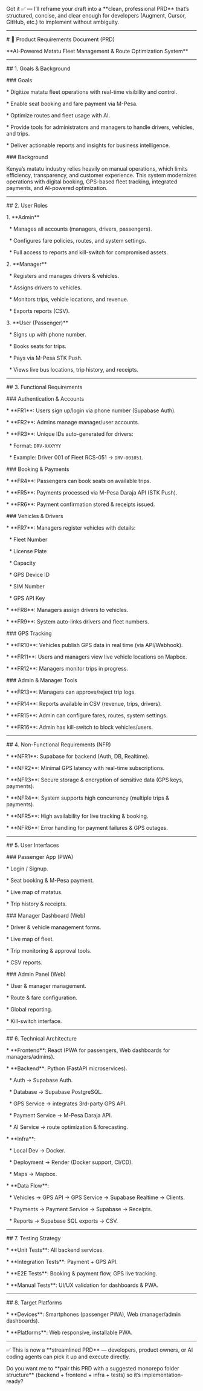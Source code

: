 Got it ✅ — I’ll reframe your draft into a \*\*clean, professional PRD\*\* that’s structured, concise, and clear enough for developers (Augment, Cursor, GitHub, etc.) to implement without ambiguity.



---



\# 📄 Product Requirements Document (PRD)



\*\*AI-Powered Matatu Fleet Management \& Route Optimization System\*\*



---



\## 1. Goals \& Background



\### Goals



\* Digitize matatu fleet operations with real-time visibility and control.

\* Enable seat booking and fare payment via M-Pesa.

\* Optimize routes and fleet usage with AI.

\* Provide tools for administrators and managers to handle drivers, vehicles, and trips.

\* Deliver actionable reports and insights for business intelligence.



\### Background



Kenya’s matatu industry relies heavily on manual operations, which limits efficiency, transparency, and customer experience. This system modernizes operations with digital booking, GPS-based fleet tracking, integrated payments, and AI-powered optimization.



---



\## 2. User Roles



1\. \*\*Admin\*\*



&nbsp;  \* Manages all accounts (managers, drivers, passengers).

&nbsp;  \* Configures fare policies, routes, and system settings.

&nbsp;  \* Full access to reports and kill-switch for compromised assets.



2\. \*\*Manager\*\*



&nbsp;  \* Registers and manages drivers \& vehicles.

&nbsp;  \* Assigns drivers to vehicles.

&nbsp;  \* Monitors trips, vehicle locations, and revenue.

&nbsp;  \* Exports reports (CSV).



3\. \*\*User (Passenger)\*\*



&nbsp;  \* Signs up with phone number.

&nbsp;  \* Books seats for trips.

&nbsp;  \* Pays via M-Pesa STK Push.

&nbsp;  \* Views live bus locations, trip history, and receipts.



---



\## 3. Functional Requirements



\### Authentication \& Accounts



\* \*\*FR1\*\*: Users sign up/login via phone number (Supabase Auth).

\* \*\*FR2\*\*: Admins manage manager/user accounts.

\* \*\*FR3\*\*: Unique IDs auto-generated for drivers:



&nbsp; \* Format: `DRV-XXXYYY`

&nbsp; \* Example: Driver 001 of Fleet RCS-051 → `DRV-001051`.



\### Booking \& Payments



\* \*\*FR4\*\*: Passengers can book seats on available trips.

\* \*\*FR5\*\*: Payments processed via M-Pesa Daraja API (STK Push).

\* \*\*FR6\*\*: Payment confirmation stored \& receipts issued.



\### Vehicles \& Drivers



\* \*\*FR7\*\*: Managers register vehicles with details:



&nbsp; \* Fleet Number

&nbsp; \* License Plate

&nbsp; \* Capacity

&nbsp; \* GPS Device ID

&nbsp; \* SIM Number

&nbsp; \* GPS API Key

\* \*\*FR8\*\*: Managers assign drivers to vehicles.

\* \*\*FR9\*\*: System auto-links drivers and fleet numbers.



\### GPS Tracking



\* \*\*FR10\*\*: Vehicles publish GPS data in real time (via API/Webhook).

\* \*\*FR11\*\*: Users and managers view live vehicle locations on Mapbox.

\* \*\*FR12\*\*: Managers monitor trips in progress.



\### Admin \& Manager Tools



\* \*\*FR13\*\*: Managers can approve/reject trip logs.

\* \*\*FR14\*\*: Reports available in CSV (revenue, trips, drivers).

\* \*\*FR15\*\*: Admin can configure fares, routes, system settings.

\* \*\*FR16\*\*: Admin has kill-switch to block vehicles/users.



---



\## 4. Non-Functional Requirements (NFR)



\* \*\*NFR1\*\*: Supabase for backend (Auth, DB, Realtime).

\* \*\*NFR2\*\*: Minimal GPS latency with real-time subscriptions.

\* \*\*NFR3\*\*: Secure storage \& encryption of sensitive data (GPS keys, payments).

\* \*\*NFR4\*\*: System supports high concurrency (multiple trips \& payments).

\* \*\*NFR5\*\*: High availability for live tracking \& booking.

\* \*\*NFR6\*\*: Error handling for payment failures \& GPS outages.



---



\## 5. User Interfaces



\### Passenger App (PWA)



\* Login / Signup.

\* Seat booking \& M-Pesa payment.

\* Live map of matatus.

\* Trip history \& receipts.



\### Manager Dashboard (Web)



\* Driver \& vehicle management forms.

\* Live map of fleet.

\* Trip monitoring \& approval tools.

\* CSV reports.



\### Admin Panel (Web)



\* User \& manager management.

\* Route \& fare configuration.

\* Global reporting.

\* Kill-switch interface.



---



\## 6. Technical Architecture



\* \*\*Frontend\*\*: React (PWA for passengers, Web dashboards for managers/admins).

\* \*\*Backend\*\*: Python (FastAPI microservices).



&nbsp; \* Auth → Supabase Auth.

&nbsp; \* Database → Supabase PostgreSQL.

&nbsp; \* GPS Service → integrates 3rd-party GPS API.

&nbsp; \* Payment Service → M-Pesa Daraja API.

&nbsp; \* AI Service → route optimization \& forecasting.

\* \*\*Infra\*\*:



&nbsp; \* Local Dev → Docker.

&nbsp; \* Deployment → Render (Docker support, CI/CD).

&nbsp; \* Maps → Mapbox.

\* \*\*Data Flow\*\*:



&nbsp; \* Vehicles → GPS API → GPS Service → Supabase Realtime → Clients.

&nbsp; \* Payments → Payment Service → Supabase → Receipts.

&nbsp; \* Reports → Supabase SQL exports → CSV.



---



\## 7. Testing Strategy



\* \*\*Unit Tests\*\*: All backend services.

\* \*\*Integration Tests\*\*: Payment + GPS API.

\* \*\*E2E Tests\*\*: Booking \& payment flow, GPS live tracking.

\* \*\*Manual Tests\*\*: UI/UX validation for dashboards \& PWA.



---



\## 8. Target Platforms



\* \*\*Devices\*\*: Smartphones (passenger PWA), Web (manager/admin dashboards).

\* \*\*Platforms\*\*: Web responsive, installable PWA.



---



✅ This is now a \*\*streamlined PRD\*\* — developers, product owners, or AI coding agents can pick it up and execute directly.



Do you want me to \*\*pair this PRD with a suggested monorepo folder structure\*\* (backend + frontend + infra + tests) so it’s implementation-ready?



